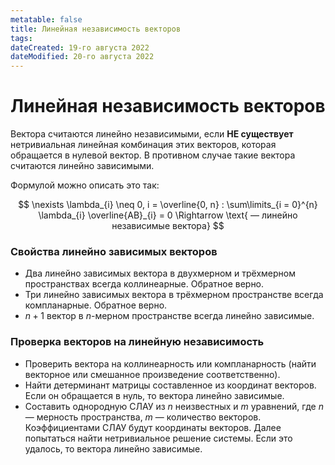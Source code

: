 ```yaml
---
metatable: false
title: Линейная независимость векторов
tags:
dateCreated: 19-го августа 2022
dateModified: 20-го августа 2022
---
```

# Линейная независимость векторов

Вектора считаются линейно независимыми, если **НЕ существует** нетривиальная линейная комбинация этих векторов, которая обращается в нулевой вектор. В противном случае такие вектора считаются линейно зависимыми.

Формулой можно описать это так:

$$
\nexists \lambda_{i} \neq 0, i = \overline{0, n} : \sum\limits_{i = 0}^{n} \lambda_{i} \overline{AB}_{i} = 0 \Rightarrow \text{ — линейно независимые вектора}
$$

### Свойства линейно зависимых векторов

- Два линейно зависимых вектора в двухмерном и трёхмерном пространствах всегда коллинеарные. Обратное верно.
- Три линейно зависимых вектора в трёхмерном пространстве всегда компланарные. Обратное верно.
- $n + 1$ вектор в $n$-мерном пространстве всегда линейно зависимые.

### Проверка векторов на линейную независимость

- Проверить вектора на коллинеарность или компланарность (найти векторное или смешанное произведение соответственно).
- Найти детерминант матрицы составленное из координат векторов. Если он обращается в нуль, то вектора линейно зависимые.
- Составить однородную СЛАУ из $n$ неизвестных и $m$ уравнений, где $n$ — мерность пространства, $m$ — количество векторов. Коэффициентами СЛАУ будут координаты векторов. Далее попытаться найти нетривиальное решение системы. Если это удалось, то вектора линейно зависимые.
